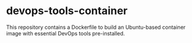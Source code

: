 # devops-tools-container

This repository contains a Dockerfile to build an Ubuntu-based container image with essential DevOps tools pre-installed.